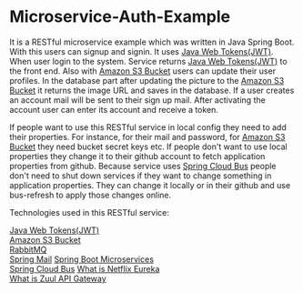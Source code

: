 # Microservice-Auth-Example

It is a RESTful microservice example which was written in Java Spring Boot. With this users can signup and signin. It uses [Java Web Tokens(JWT)](https://jwt.io/). When user login to the system. Service returns [Java Web Tokens(JWT)](https://jwt.io/) to the front end. Also with [Amazon S3 Bucket](https://aws.amazon.com/s3/) users can update their user profiles. In the database part after updating the picture to the [Amazon S3 Bucket](https://aws.amazon.com/s3/) it returns the image URL and saves in the database. If a user creates an account mail will be sent to their sign up mail. After activating the account user can enter its account and receive a token.

If people want to use this RESTful service in local config they need to add their properties. For instance, for their mail and password, for [Amazon S3 Bucket](https://aws.amazon.com/s3/) they need bucket secret keys etc. If people don't want to use local properties they change it to their github account to fetch application properties from github. Because service uses [Spring Cloud Bus](https://cloud.spring.io/spring-cloud-bus/reference/html/) people don't need to shut down services if they want to change something in application properties. They can change it locally or in their github and use bus-refresh to apply those changes online.

Technologies used in this RESTful service:

[Java Web Tokens(JWT)](https://jwt.io/)  
[Amazon S3 Bucket](https://aws.amazon.com/s3/)  
[RabbitMQ](https://www.rabbitmq.com/)  
[Spring Mail](https://www.baeldung.com/spring-email) 
[Spring Boot Microservices](https://spring.io/microservices)  
[Spring Cloud Bus](https://cloud.spring.io/spring-cloud-bus/reference/html/) 
[What is Netflix Eureka](https://dzone.com/articles/netflix-eureka-discovery-microservice#:~:text=What%20Is%20Netflix%20Eureka%3F,Clients%20are%20the%20independent%20microservices.)  
[What is Zuul API Gateway](https://dzone.com/articles/microservices-communication-zuul-api-gateway-1)  





